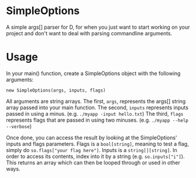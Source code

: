 # SimpleOptions

A simple args[] parser for D, for when you just want to start working on your project and don't want to deal with parsing commandline arguments.

# Usage

In your main() function, create a SimpleOptions object with the following arguments:

`new SimpleOptions(args, inputs, flags)`

All arguments are string arrays. The first, `args`, represents the args[] string array passed into your main function. The second, `inputs` represents inputs passed in using a minus. (e.g. `./myapp -input hello.txt`) The third, `flags` represents flags that are passed in using two minuses. (e.g. `./myapp --help --verbose`)

Once done, you can access the result by looking at the SimpleOptions' inputs and flags parameters. Flags is a `bool[string]`, meaning to test a flag, simply do `so.flags["your flag here"]`. Inputs is a `string[][string]`. In order to access its contents, index into it by a string (e.g. `so.inputs["i"]`). This returns an array which can then be looped through or used in other ways.